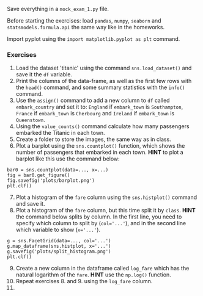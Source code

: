 Save everything in a `mock_exam_1.py` file. 

Before starting the exercises: load `pandas`, `numpy`, `seaborn`  and `statsmodels.formula.api` the same way like in the homeworks.

Import pyplot using the `import matplotlib.pyplot as plt` command.

### Exercises 

1. Load the dataset 'titanic' using the command `sns.load_dataset()` and save it the `df` variable.
2. Print the columns of the data-frame, as well as the first few rows with the `head()` command, and some summary statistics with the `info()` command.
3. Use the `assign()` command to add a new column to `df` called `embark_country` and set it to: `England` if `embark_town` is `Southampton`, `France` if `embark_town` is `Cherbourg`
and `Ireland` if `embark_town` is `Queenstown`.
4. Using the `value_counts()` command calculate how many passengers embarked the Titanic in each town.
5. Create a folder to store the images, the same way as in class.
6. Plot a barplot using the `sns.countplot()` function, which shows the number of passengers that embarked in each town.
**HINT** to plot a barplot like this use the command below:
```
bar0 = sns.countplot(data=..., x=...)
fig = bar0.get_figure()
fig.savefig('plots/barplot.png')
plt.clf()
```
7. Plot a histogram of the `fare` column using the `sns.histplot()` command and save it.
8. Plot a histogram of the `fare` column, but this time split it by `class`. 
**HINT** the command below splits by column. In the first line, you need to specify which column to split by (`col='...'`), and in the second line 
which variable to show (`x='...'`).
```
g = sns.FacetGrid(data=..., col='...')
g.map_dataframe(sns.histplot, x='...')
g.savefig('plots/split_histogram.png')
plt.clf()
```
9. Create a new column in the dataframe called `log_fare` which has the natural logarithm of the `fare`. **HINT** use the `np.log()` function.
10. Repeat exercises 8. and 9. using the `log_fare` column.
11. 
